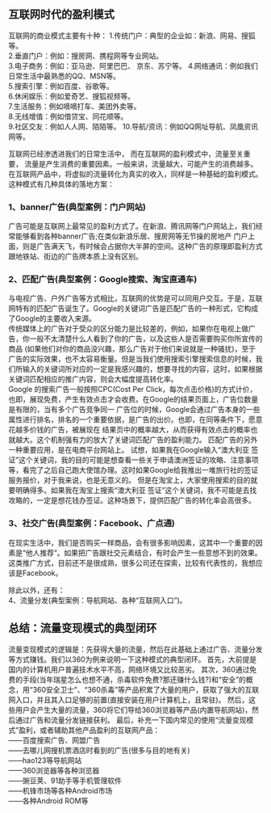 ## 互联网时代的盈利模式   
  互联网的商业模式主要有十种： 
1.传统门户：典型的企业如：新浪、网易、搜狐等。  
2.垂直门户：例如：搜房网、携程网等专业网站。   
3.电子商务：例如：亚马逊、阿里巴巴、 京东、苏宁等。 
4.网络通讯：例如我们日常生活中最熟悉的QQ、MSN等。  
5.搜索引擎：例如百度、谷歌等。  	
6.休闲娱乐：例如爱奇艺、搜狐视频等。 	
7.生活服务：例如嘀嘀打车、美团外卖等。    
8.无线增值：例如借贷宝、同花顺等。  
9.社区交友：例如人人网、陌陌等。 
10.导航/资讯：例如QQ网址导航、凤凰资讯网等。   
    
 互联网已经渗透进我们的日常生活中，
 而在互联网的盈利模式中，流量至关重要，
 流量是产生消费的重要因素。一般来讲，流量越大，可能产生的消费越多。
 在互联网产品中，将虚拟的流量转化为真实的收入，同样是一种基础的盈利模式。这种模式有几种具体的落地方案：    
 ###  1、banner广告(典型案例：门户网站)     
广告可能是互联网上最常见的盈利方式了。在新浪、腾讯网等门户网站上，我们经常能够看到各种banner广告;在类似新浪乐居、搜房网等无节操的房地产 门户上面，则是广告满天飞，有时候会占据你大半屏的空间。这种广告的原理即盈利方式跟地铁站、街边的广告牌本质上没有区别。    
### 2、匹配广告(典型案例：Google搜索、淘宝直通车)       
与电视广告、户外广告等方式相比，互联网的优势是可以同用户交互。于是，互联网特有的匹配广告诞生了。Google的关键词广告是匹配广告的一种形式，它构成了Google的主要收入来源。     
传统媒体上的广告对于受众的区分能力是比较差的，例如，如果你在电视上做广告，你一般不太清楚什么人看到了你的广告，以及这些人是否需要购买你所宣传的商品 (如果他们对你的商品没兴趣，那么广告对于他们来说就是一种骚扰)，至于广告的实际效果，也不太容易衡量。但是当我们使用搜索引擎搜索信息的时候，我 们所输入的关键词所对应的一定是我感兴趣的，想要寻找的内容，这时，如果根据关键词匹配相应的推广内容，则会大幅度提高转化率。       
Google 的搜索广告一般按照CPC(Cost Per Click，每次点击价格)的方式计价，也即，展现免费，产生有效点击才会收费。在Google的结果页面上，广告位数量是有限的，当有多个广告竞争同一 广告位的时候，Google会通过广告本身的一些属性进行排名，排名的一个重要依据，是广告的出价。也即，在同等条件下，愿意花越多价钱的广告，被展现在 结果页中的概率越大，从而获得有效点击的概率也就越大。这个机制强有力的放大了关键词匹配广告的盈利能力。
匹配广告的另外一种重要应用，是在电商平台网站上。
试想，如果我在Google输入“澳大利亚 签证”这个关键词，我的目的可能是想查看一些关于申请澳洲签证的攻略、注意事项等，看完了之后自己跑大使馆办理。这时如果Google给我推出一堆旅行社的签证服务报价，对于我来说，也是无意义的。
但是在淘宝上，大家使用搜索的目的就要明确得多。如果我在淘宝上搜索“澳大利亚 签证”这个关键词，我不可能是去找攻略的，一定是想花钱办签证。这种场景下，提供匹配广告的转化率会高很多。 

### 3、社交广告(典型案例：Facebook、广点通)       
在现实生活中，我们是否购买一样商品，会有很多影响因素，这其中一个重要的因素是“他人推荐”。如果把广告跟社交元素结合，有时会产生一些意想不到的效果。这类推广方式，目前还不是很成熟，很多公司还在探索，比较有代表性的，我想应该是Facebook。  
      
除此以外，还有：  
4、流量分发(典型案例：导航网站、各种“互联网入口”)。    
      
      
## 总结：流量变现模式的典型闭环
流量变现模式的逻辑是：先获得大量的流量，然后在此基础上通过广告、流量分发等方式赚钱。我们以360为例来说明一下这种模式的典型闭环。
首先，大前提是国内的计算机用户普遍技术水平不高，网络环境又比较恶劣。
其次，360通过免费的手段(当年瑞星怎么也想不通，杀毒软件免费?那还赚什么钱?)和“安全”的概念，用“360安全卫士”、“360杀毒”等产品积累了大量的用户，获取了强大的互联网入口，并且其入口足够的前置(直接安装在用户计算机上，且常驻)。
然后，这些用户会产生大量的流量，360将它们导给360浏览器等产品(内置导航网站)，然后通过广告和流量分发链接获利。
最后，补充一下国内常见的使用“流量变现模式”盈利，或者辅助其他产品盈利的互联网产品：    
——百度搜索广告、网盟广告     
——去哪儿网搜机票酒店时看到的广告(很多与目的地有关)     
——hao123等导航网站       
——360浏览器等各种浏览器      
——豌豆荚、91助手等手机管理软件       
——机锋市场等各种Android市场    
——各种Android ROM等      


